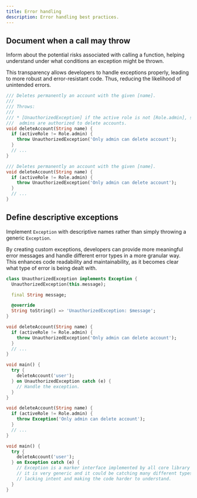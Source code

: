 ```yaml
---
title: Error handling
description: Error handling best practices.
---
```


## Document when a call may throw

Inform about the potential risks associated with calling a function, helping understand under what conditions an exception might be thrown.

This transparency allows developers to handle exceptions properly, leading to more robust and error-resistant code. Thus, reducing the likelihood of unintended errors.

<Tabs>
  <TabItem label="Good ✅">

```dart
/// Deletes permanently an account with the given [name].
///
/// Throws:
///
/// * [UnauthorizedException] if the active role is not [Role.admin], since only
///  admins are authorized to delete accounts.
void deleteAccount(String name) {
  if (activeRole != Role.admin) {
    throw UnauthorizedException('Only admin can delete account');
  }
  // ...
}
```

  </TabItem>
  <TabItem label="Bad ❗️">

```dart
/// Deletes permanently an account with the given [name].
void deleteAccount(String name) {
  if (activeRole != Role.admin) {
    throw UnauthorizedException('Only admin can delete account');
  }
  // ...
}
```

  </TabItem>
</Tabs>

## Define descriptive exceptions

Implement `Exception` with descriptive names rather than simply throwing a generic `Exception`.

By creating custom exceptions, developers can provide more meaningful error messages and handle different error types in a more granular way. This enhances code readability and maintainability, as it becomes clear what type of error is being dealt with.

<Tabs>
  <TabItem label="Good ✅">

```dart
class UnauthorizedException implements Exception {
  UnauthorizedException(this.message);

  final String message;

  @override
  String toString() => 'UnauthorizedException: $message';
}

void deleteAccount(String name) {
  if (activeRole != Role.admin) {
    throw UnauthorizedException('Only admin can delete account');
  }
  // ...
}

void main() {
  try {
    deleteAccount('user');
  } on UnauthorizedException catch (e) {
    // Handle the exception.
  }
}

```

  </TabItem>
  <TabItem label="Bad ❗️">

```dart
void deleteAccount(String name) {
  if (activeRole != Role.admin) {
    throw Exception('Only admin can delete account');
  }
  // ...
}

void main() {
  try {
    deleteAccount('user');
  } on Exception catch (e) {
    // Exception is a marker interface implemented by all core library exceptions,
    // it is very generic and it could be catching many different types of exceptions,
    // lacking intent and making the code harder to understand.
  }
}
```

  </TabItem>
</Tabs>
